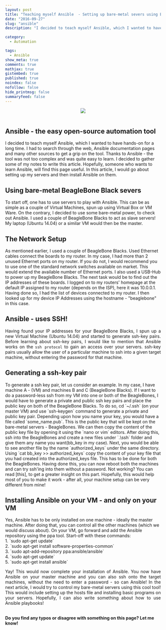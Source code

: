```yaml
---
layout: post
title: "Teaching myself Ansible  - Setting up bare-metal severs using BeagleBone Blacks"
date: "2016-09-27"
slug: "ansible"
description: "I decided to teach myself Ansible, which I wanted to have hands-on for a long time. I had to search through the web, Ansible documentation pages and many other sources to get a grip on the tool. Thanks to Ansible - the tool was not too complex and was quite easy to learn. I decided to gather some of my notes to write this article. Hopefully, someone who wants to learn Ansible, will find this page useful. In this article, I would go about setting up my servers and then install Ansible on them."

category:
  - Automation

tags:
  - Ansible
show_meta: true
comments: true
mathjax: true
gistembed: true
published: true
noindex: false
nofollow: false
hide_printmsg: false
summaryfeed: false
---
```



<style>
p {
  text-align: justify
}</style>
<div style="text-align:center"><img src ="https://codereviewvideos.com/blog/wp-content/uploads/2015/06/ansible-tutorial.gif"/></div><br>

<h2> Ansible - the easy open-source automation tool </h2>
I decided to teach myself Ansible, which I wanted to have hands-on for a long time. I had to search through the web, Ansible documentation pages and many other sources to get a grip on the tool. Thanks to Ansible - the tool was not too complex and was quite easy to learn. I decided to gather some of my notes to write this article. Hopefully, someone who wants to learn Ansible, will find this page useful. In this article, I would go about setting up my servers and then install Ansible on them.<br>

<h2> Using bare-metal BeagleBone Black severs</h2>
To start off, one has to use servers to play with Ansible. This can be as simple as a couple of Virtual Machines, spun up using Virtual Box or VM Ware. On the contrary, I decided to use some bare-metal power, to check out Ansible. I used a couple of BeagleBone Blacks to act as slave servers! My laptop (Ubuntu 14.04) or a similar VM would then be the master.<br>

<h2> The Network Setup </h2>
As mentioned earlier, I used a couple of BeagleBone Blacks. Used Ethernet cables connect the boards to my router. In my case, I had more than 2 unused Ethernet ports  on my router. If you do not, I would recommend you to use one of the standard network switches available on market. This would extend the available number of Ethernet ports. I also used a USB-Hub to power up my BeagleBone Blacks. The next task would be to find out the IP addresses of these boards. I logged on to my routers' homepage at the default IP assigned to my router (depends on the ISP), here it was 10.0.0.1. Having done so, I had the list of devices connected to my router. I then looked up for my  device IP Addresses using the hostname - "beaglebone" in this case.<br>

<h2> Ansible - uses SSH!</h2>

Having found your IP addresses for your BeagleBone Blacks, I spun up a new Virtual Machine (Ubuntu 14.04)  and started to generate ssh-key pairs. Before learning about ssh-key pairs, I would like to mention that Ansible works on the `ssh protocol` to gain an access over your servers. ssh-key pairs usually allow the user of a particular machine to ssh into a given target machine, without entering the password for that machine.<br>

<h2> Generating a ssh-key pair </h2>
To generate a ssh key pair, let us consider an example. In my case, I have machine A - (VM) and machines B and C (BeagleBone Blacks). If I want to do a password-less ssh from my VM into one or both of the BeagleBones, I would have to generate a private and public ssh key pairs and place the public key on both of the BeagleBone Blacks. To do so, cd `~/.ssh` (on your master VM) and use `ssh-keygen` command to generate a private and public key pair. Depending upon how you name your key, you would have a file called `some_name.pub`. This is the public key that will be kept on the bare-metal servers - BeagleBones. We can then copy the content of the public key file by opening it using the `nano or vim` editors. After doing this, ssh into the BeagleBones and create a new files under `.\ssh` folder and give them any name you want(bb_key in my case). Next, you would be able to see another file by the name `authorized_keys` under the same directory. Using `cat bb_key >> authorized_keys` copy the content of your key file that you had created into the authorized_keys file. This has to be done for both the BeagleBones. Having done this, you can now reboot both the machines and can try ssh'ing into them without a password. Not working? You can read  [this], to get a greater insight on this part. Hopefully, this would help most of you to make it work - after all, your machine setup can be very different from mine!<br>

<h2> Installing Ansible on your VM - and only on your VM</h2>
Yes, Ansible has to be only installed on one machine - ideally the master machine. After doing that, you can control all the other machines (which we would discuss about). On your VM, go forward and add the Ansible repository using the ppa tool. Start-off with these commands:
<br>
1. `sudo apt-get update`<br>
2. `sudo apt-get install software-properties-common`<br>
3. `sudo apt-add-repository ppa:ansible/ansible`<br>
4. `sudo apt-get update`<br>
5. `sudo apt-get install ansible`<br>

Yay! This would now complete your installation of Ansible. You now have Ansible on your master machine and you can also ssh onto the target machines, without the need to enter a password - so can Ansible! In the next article, I would try to control my bare-metal servers using this cool tool! This would include setting up the hosts file and installing basic programs on your servers. Hopefully, I can also write something about how to use Ansible playbooks!

<br>
<b>Do you find any typos or disagree with something on this page? Let me know!</b>

[this]: https://www.digitalocean.com/community/tutorials/how-to-set-up-ssh-keys--2
